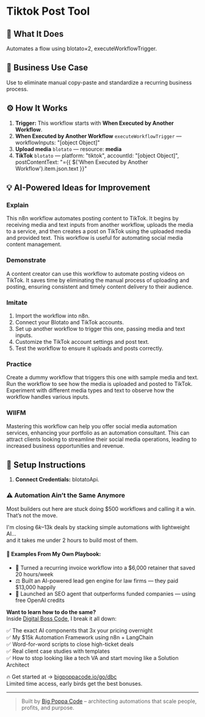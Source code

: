 # Tiktok Post Tool
## 🚀 What It Does
Automates a flow using blotato×2, executeWorkflowTrigger.

## 💼 Business Use Case
Use to eliminate manual copy-paste and standardize a recurring business process.

## ⚙️ How It Works
1. **Trigger:** This workflow starts with **When Executed by Another Workflow**.
2. **When Executed by Another Workflow** `executeWorkflowTrigger` — workflowInputs: "[object Object]"
3. **Upload media** `blotato` — resource: **media**
4. **TikTok** `blotato` — platform: "tiktok", accountId: "[object Object]", postContentText: "={{ $('When Executed by Another Workflow').item.json.text }}"

## 💡 AI-Powered Ideas for Improvement
### Explain
This n8n workflow automates posting content to TikTok. It begins by receiving media and text inputs from another workflow, uploads the media to a service, and then creates a post on TikTok using the uploaded media and provided text. This workflow is useful for automating social media content management.

### Demonstrate
A content creator can use this workflow to automate posting videos on TikTok. It saves time by eliminating the manual process of uploading and posting, ensuring consistent and timely content delivery to their audience.

### Imitate
1. Import the workflow into n8n.
2. Connect your Blotato and TikTok accounts.
3. Set up another workflow to trigger this one, passing media and text inputs.
4. Customize the TikTok account settings and post text.
5. Test the workflow to ensure it uploads and posts correctly.

### Practice
Create a dummy workflow that triggers this one with sample media and text. Run the workflow to see how the media is uploaded and posted to TikTok. Experiment with different media types and text to observe how the workflow handles various inputs.

### WIIFM
Mastering this workflow can help you offer social media automation services, enhancing your portfolio as an automation consultant. This can attract clients looking to streamline their social media operations, leading to increased business opportunities and revenue.

## 🔧 Setup Instructions
1. **Connect Credentials:** blotatoApi.

### ⚠️ Automation Ain’t the Same Anymore

Most builders out here are stuck doing $500 workflows and calling it a win.  
That’s not the move.  

I'm closing $6k–$13k deals by stacking simple automations with lightweight AI...  
and it takes me under 2 hours to build most of them.

#### 🧠 Examples From My Own Playbook:
- 🔁 Turned a recurring invoice workflow into a $6,000 retainer that saved 20 hours/week  
- ⚖️ Built an AI-powered lead gen engine for law firms — they paid $13,000 happily  
- 🚀 Launched an SEO agent that outperforms funded companies — using free OpenAI credits  

**Want to learn how to do the same?**  
Inside [Digital Boss Code](https://bigpoppacode.io/go/dbc), I break it all down:

✅ The exact AI components that 3x your pricing overnight  
✅ My $15k Automation Framework using n8n + LangChain  
✅ Word-for-word scripts to close high-ticket deals  
✅ Real client case studies with templates  
✅ How to stop looking like a tech VA and start moving like a Solution Architect  

🔥 Get started at → [bigpoppacode.io/go/dbc](https://bigpoppacode.io/go/dbc)  
Limited time access, early birds get the best bonuses.

---
> Built by [Big Poppa Code](https://bigpoppacode.io) – architecting automations that scale people, profits, and purpose.
